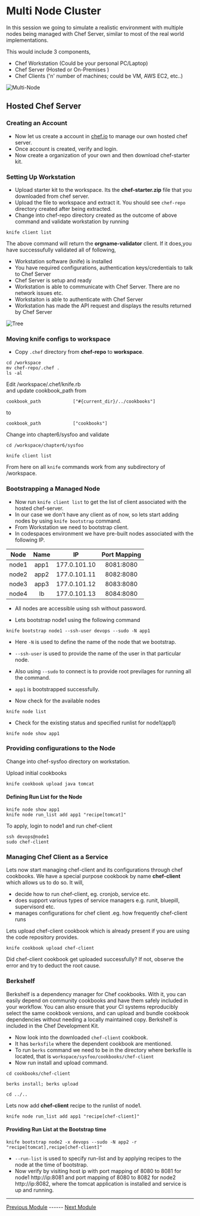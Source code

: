# Multi Node Cluster

In this session  we going to simulate a realistic environment with multiple nodes being managed with Chef Server, similar to most of the real world implementations.

This would include 3 components,
  * Chef Workstation (Could be your personal PC/Laptop)
  * Chef Server (Hosted or On-Premises )
  * Chef Clients ('n' number of machines; could be VM, AWS EC2, etc..)

![Multi-Node](images/pictures/M2_1.png)

## Hosted Chef Server

### Creating an Account

- Now let us create a account in [chef.io](https://manage.chef.io/login) to manage our own hosted chef server.
- Once account is created, verify and login.
- Now create a organization of your own and then download chef-starter kit.

### Setting Up Workstation

- Upload  starter kit to the workspace. Its the **chef-starter.zip** file that you downloaded from chef server.
- Upload the file to workspace and extract it. You should see `chef-repo` directory created after being extracted.
- Change into chef-repo directory created as the outcome of above command and validate workstation by running

```
knife client list
```

The above command will return the **orgname-validator** client. If it does,you have successufully validated all of following,
  * Workstation software (knife) is installed
  * You have required configurations, authentication keys/credentials to talk to Chef Server
  * Chef Server is setup and ready
  * Workstation is able to communicate with Chef Server. There are no network issues etc.
  * Workstaiton is able to authenticate with Chef Server
  * Workstation has made the API request and displays  the results returned by Chef Server

![Tree](images/pictures/07_1.png)

### Moving knife configs to workspace

- Copy `.chef` directory from **chef-repo** to **workspace**.

```console
cd /workspace
mv chef-repo/.chef .
ls -al
```


Edit /workspace/.chef/knife.rb  
and update cookbook_path from

```
cookbook_path            ["#{current_dir}/../cookbooks"]

```
to

```
cookbook_path            ["cookbooks"]

```

Change into chapter6/sysfoo and validate

```
cd /workspace/chapter6/sysfoo

knife client list
```

From here on all  `knife` commands work from any subdirectory of /workspace.

### Bootstrapping a Managed Node

- Now run `knife client list` to get the list of client associated with the hosted chef-server.
- In our case we don't have any client as of now, so lets start adding nodes by using `knife bootstrap` command.
- From Workstation we need to bootstrap client.
- In codespaces environment we have pre-built nodes associated with the following IP.

|Node|Name|IP|Port Mapping|
|:---:|:---:|:---:|:---:|
|node1|app1|177.0.101.10|8081:8080|
|node2|app2|177.0.101.11|8082:8080|
|node3|app3|177.0.101.12|8083:8080|
|node4|lb|177.0.101.13|8084:8080|

- All nodes are accessible using ssh without password.

- Lets bootstrap node1 using the following command

```console
knife bootstrap node1 --ssh-user devops --sudo -N app1
```

  - Here `-N` is used to define the name of the node that we bootstrap.
  - `--ssh-user` is used to provide the name of the user in that particular node.
  - Also using `--sudo` to connect is to provide root previlages for running all the command.
  - `app1` is bootstrapped successfully.

- Now check for the available nodes

```console
knife node list
```

- Check for the existing status and specified runlist for node1(app1)

```console
knife node show app1
```

### Providing configurations to the Node
Change into chef-sysfoo directory on workstation.

Upload initial cookbooks

```
knife cookbook upload java tomcat

```

#### Defining Run List for the Node

```
knife node show app1
knife node run_list add app1 "recipe[tomcat]"
```

To apply, login to node1 and run chef-client

```
ssh devops@node1
sudo chef-client
```

### Managing Chef Client as a Service  

Lets now start managing chef-client and its configurations through chef cookbooks.  We have a special purpose cookbook by name **chef-client** which allows us to do so.  It will,
  * decide how to run chef-client, eg. cronjob, service etc.
  * does support   various types of service managers e.g. runit, bluepill, supervisord etc.
  * manages configurations for chef client .eg. how frequently chef-client runs

Lets upload chef-client cookbook which is already present if you are using the code repository provides.


```
knife cookbook upload chef-client

```

Did chef-client cookbook get uploaded successfully?   If not, observe the error and try to deduct the root cause.


### Berkshelf

Berkshelf is a dependency manager for Chef cookbooks. With it, you can easily depend on community cookbooks and have them safely included in your workflow. You can also ensure that your CI systems reproducibly select the same cookbook versions, and can upload and bundle cookbook dependencies without needing a locally maintained copy. Berkshelf is included in the Chef Development Kit.

- Now look into the downloaded `chef-client` cookbook.
- It has `berksfile` where the dependent cookbook are mentioned.
- To run `berks` command we need to be in the directory where berksfile is located, that is `workspace/sysfoo/cookbooks/chef-client`
- Now run install and upload command.

```console
cd cookbooks/chef-client

berks install; berks upload

cd ../..

```

Lets now add **chef-client** recipe to the runlist of node1.

```console
knife node run_list add app1 "recipe[chef-client]"
```



#### Providing Run List at the Bootstrap time

```console
knife bootstrap node2 -x devops --sudo -N app2 -r "recipe[tomcat],recipe[chef-client]"
```


- `--run-list` is used to specify run-list and by applying recipes to the node at the time of bootstrap.
- Now verify by visiting host ip with port mapping of 8080 to 8081 for node1 http://ip:8081 and port mapping of 8080 to 8082 for node2 http://ip:8082, where the tomcat application is installed and service is up and running.

---
[Previous Module](05_tdd_with_test_kitchen.md) ------ [Next Module](07_data_driven_cookbooks_attr_templates.md)
